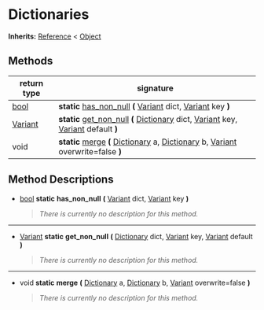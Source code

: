   
# Dictionaries
  
**Inherits:** [Reference](https://docs.godotengine.org/en/3.5/classes/class_reference.html) < [Object](https://docs.godotengine.org/en/3.5/classes/class_object.html)  
  
  
## Methods
  
| return type                                                               | signature                                                                                                                                                                                                                                                                                                            |
|---------------------------------------------------------------------------|----------------------------------------------------------------------------------------------------------------------------------------------------------------------------------------------------------------------------------------------------------------------------------------------------------------------|
| [bool](https://docs.godotengine.org/en/3.5/classes/class_bool.html)       | **static** [has\_non\_null](#method-has-non-null) **(** [Variant](https://docs.godotengine.org/en/3.5/classes/class_variant.html) dict, [Variant](https://docs.godotengine.org/en/3.5/classes/class_variant.html) key **)**                                                                                          |
| [Variant](https://docs.godotengine.org/en/3.5/classes/class_variant.html) | **static** [get\_non\_null](#method-get-non-null) **(** [Dictionary](https://docs.godotengine.org/en/3.5/classes/class_dictionary.html) dict, [Variant](https://docs.godotengine.org/en/3.5/classes/class_variant.html) key, [Variant](https://docs.godotengine.org/en/3.5/classes/class_variant.html) default **)** |
| void                                                                      | **static** [merge](#method-merge) **(** [Dictionary](https://docs.godotengine.org/en/3.5/classes/class_dictionary.html) a, [Dictionary](https://docs.godotengine.org/en/3.5/classes/class_dictionary.html) b, [Variant](https://docs.godotengine.org/en/3.5/classes/class_variant.html) overwrite=false **)**        |  
  
## Method Descriptions
  
- <a name="method-has-non-null"></a>[bool](https://docs.godotengine.org/en/3.5/classes/class_bool.html) **static** **has\_non\_null** **(** [Variant](https://docs.godotengine.org/en/3.5/classes/class_variant.html) dict, [Variant](https://docs.godotengine.org/en/3.5/classes/class_variant.html) key **)**  
  
	> *There is currently no description for this method.*  
________________

- <a name="method-get-non-null"></a>[Variant](https://docs.godotengine.org/en/3.5/classes/class_variant.html) **static** **get\_non\_null** **(** [Dictionary](https://docs.godotengine.org/en/3.5/classes/class_dictionary.html) dict, [Variant](https://docs.godotengine.org/en/3.5/classes/class_variant.html) key, [Variant](https://docs.godotengine.org/en/3.5/classes/class_variant.html) default **)**  
  
	> *There is currently no description for this method.*  
________________

- <a name="method-merge"></a>void **static** **merge** **(** [Dictionary](https://docs.godotengine.org/en/3.5/classes/class_dictionary.html) a, [Dictionary](https://docs.godotengine.org/en/3.5/classes/class_dictionary.html) b, [Variant](https://docs.godotengine.org/en/3.5/classes/class_variant.html) overwrite=false **)**  
  
	> *There is currently no description for this method.*
  
